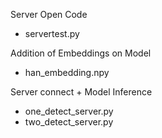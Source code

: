 Server Open Code
- servertest.py

Addition of Embeddings on Model
- han_embedding.npy

Server connect + Model Inference
- one_detect_server.py
- two_detect_server.py
